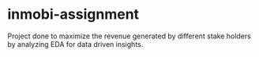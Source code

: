 # inmobi-assignment

Project done to maximize the revenue generated by different stake holders by analyzing EDA for data driven insights.

